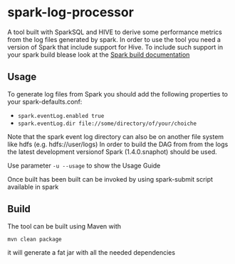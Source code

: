 # spark-log-processor
A tool built with SparkSQL and HIVE to derive some performance metrics from the log files generated by spark. 
In order to use the tool you need a version of Spark that include support for Hive. To include such support in your spark build blease look at the [Spark build documentation](https://spark.apache.org/docs/latest/building-spark.html#building-with-hive-and-jdbc-support)


## Usage
To generate log files from Spark you should add the following properties to your spark-defaults.conf:
* `spark.eventLog.enabled true`
* `spark.eventLog.dir file://some/directory/of/your/choiche`

Note that the spark event log directory can also be on another file system like hdfs (e.g. hdfs://user/logs)
In order to build the DAG from from the logs the latest development versionof Spark (1.4.0.snaphot) should be used.

Use parameter `-u --usage` to show the Usage Guide

Once built has been built can be invoked by using spark-submit script available in spark

## Build
The tool can be built using Maven with

`mvn clean package`

it will generate a fat jar with all the needed dependencies

